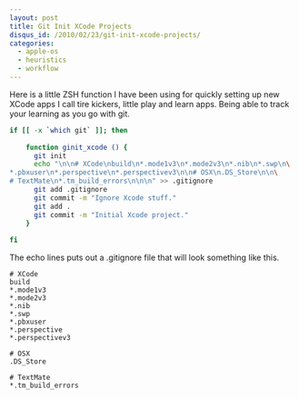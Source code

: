 ```yaml
--- 
layout: post
title: Git Init XCode Projects
disqus_id: /2010/02/23/git-init-xcode-projects/
categories: 
  - apple-os
  - heuristics
  - workflow
---
```


<p>
  Here is a little ZSH function I have been using for quickly setting up new XCode apps I call tire kickers, little play and learn apps. Being able to track your learning as you go with git.
</p>

```bash
if [[ -x `which git` ]]; then
  
	function ginit_xcode () {
	  git init
	  echo "\n\n# XCode\nbuild\n*.mode1v3\n*.mode2v3\n*.nib\n*.swp\n\
*.pbxuser\n*.perspective\n*.perspectivev3\n\n# OSX\n.DS_Store\n\n\
# TextMate\n*.tm_build_errors\n\n\n" >> .gitignore
	  git add .gitignore
	  git commit -m "Ignore Xcode stuff."
	  git add .
	  git commit -m "Initial Xcode project."
	}
  
fi
```

<p>The echo lines puts out a .gitignore file that will look something like this.</p>

```text
# XCode
build
*.mode1v3
*.mode2v3
*.nib
*.swp
*.pbxuser
*.perspective
*.perspectivev3

# OSX
.DS_Store

# TextMate
*.tm_build_errors
```


